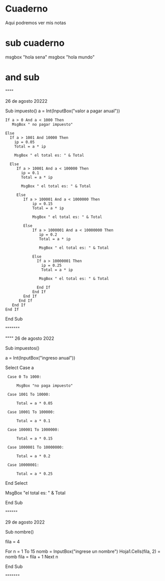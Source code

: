 # Cuaderno
Aqui podremos ver mis notas 

# sub cuaderno
 msgbox "hola sena" 
 msgbox "hola mundo"
# and sub

""""

26 de agosto 20222


Sub impuesto()
    a = Int(InputBox("valor a pagar anual"))
    
    If a > 0 And a < 1000 Then
       MsgBox " no pagar impuesto"
       
    Else
      If a > 1001 And 10000 Then
        ip = 0.05
        Total = a * ip
        
        MsgBox " el total es: " & Total
        
      Else
         If a > 10001 And a < 100000 Then
           ip = 0.1
           Total = a * ip
           
           MsgBox " el total es: " & Total
           
         Else
            If a > 100001 And a < 1000000 Then
                ip = 0.15
                Total = a * ip
                
                MsgBox " el total es: " & Total
              
            Else
                If a > 1000001 And a < 10000000 Then
                   ip = 0.2
                   Total = a * ip
                   
                   MsgBox " el total es: " & Total
                     
                Else
                  If a > 10000001 Then
                    ip = 0.25
                    Total = a * ip
                   
                   MsgBox " el total es: " & Total
                  
                  End If
                End If
            End If
          End If
       End If
    End If
End Sub

"""""""

""""
26 de agosto 2022

Sub impuestos()
 
 a = Int(InputBox("ingreso anual"))
  
  Select Case a
     
     Case 0 To 1000:
      
         MsgBox "no paga impuesto"
      
     Case 1001 To 10000:
     
         Total = a * 0.05
      
     Case 10001 To 100000:
      
         Total = a * 0.1
     
     Case 100001 To 1000000:
     
         Total = a * 0.15
      
     Case 1000001 To 10000000:
     
         Total = a * 0.2
      
     Case 10000001:
      
         Total = a * 0.25
     
  End Select
    
 MsgBox "el total es: " & Total

End Sub

""""""

29 de agosto 2022

Sub nombre()
 
 fila = 4
 
 For n = 1 To 15
    nomb = InputBox("ingrese un nombre")
    Hoja1.Cells(fila, 2) = nomb
    fila = fila + 1
 Next n
 
End Sub

"""""""
